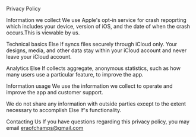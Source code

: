 Privacy Policy 
                                                                      

Information we collect
We use Apple's opt-in service for crash repoprting which includes your device, version of iOS, and the date of when the crash occurs.This is viewable by us. 

Technical basics
Else If syncs files securely through iCloud only. Your designs, media, and other data stay within your iCloud account and never leave your iCloud account.    
               
Analytics
Else If collects aggregate, anonymous statistics, such as how many users use a particular feature, to improve the app.

Information usage
We use the information we collect to operate and improve the app and customer support.

We do not share any information with outside parties except to the extent necessary to accomplish Else If's functionality.

Contacting Us
If you have questions regarding this privacy policy, you may email eraofchamps@gmail.com
